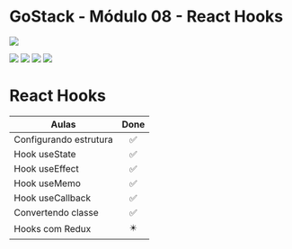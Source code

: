 # GoStack - Módulo 08 - React Hooks

![](https://hotmart.s3.amazonaws.com/product_contents/5bfd4a97-5e39-4c99-a871-8d3e969769cc/Course_Image01_580x320.jpg)

![](https://img.shields.io/github/stars/newerton/gostack-modulo08.svg) ![](https://img.shields.io/github/forks/newerton/gostack-modulo08.svg) ![](https://img.shields.io/github/issues/newerton/gostack-modulo08.svg) ![](https://img.shields.io/github/license/newerton/gostack-modulo08.svg)

# React Hooks

| Aulas                  |            Done            |
| ---------------------- | :------------------------: |
| Configurando estrutura |     :white_check_mark:     |
| Hook useState          |     :white_check_mark:     |
| Hook useEffect         |     :white_check_mark:     |
| Hook useMemo           |     :white_check_mark:     |
| Hook useCallback       |     :white_check_mark:     |
| Convertendo classe     |     :white_check_mark:     |
| Hooks com Redux        | :eight_pointed_black_star: |
